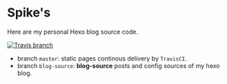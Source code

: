 # Spike's

Here are my personal Hexo blog source code.

[![Travis branch](https://img.shields.io/travis/rust-lang/rust/master.svg)]()

- branch `master`: static pages continous delivery by `TravisCI`.
- branch `blog-source`: **blog-source** posts and config sources of my hexo blog.

